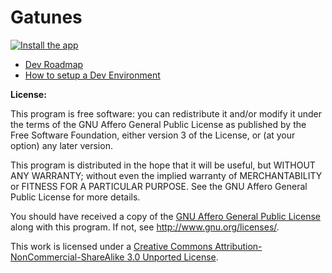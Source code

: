 Gatunes
=======

[![Install the app](http://gatunes.com/img/screenshoot.jpg)](http://gatunes.com)

* [Dev Roadmap](https://trello.com/board/gatunes/51b0b0a7ffbf85fd02000804)
* [How to setup a Dev Environment](https://github.com/danielesteban/Gatunes/wiki/Dev-Environment)

**License:**

This program is free software: you can redistribute it and/or modify
it under the terms of the GNU Affero General Public License as
published by the Free Software Foundation, either version 3 of the
License, or (at your option) any later version.

This program is distributed in the hope that it will be useful,
but WITHOUT ANY WARRANTY; without even the implied warranty of
MERCHANTABILITY or FITNESS FOR A PARTICULAR PURPOSE.  See the
GNU Affero General Public License for more details.

You should have received a copy of the [GNU Affero General Public License](https://github.com/danielesteban/Gatunes/blob/master/LICENSE)
along with this program. If not, see <http://www.gnu.org/licenses/>.

This work is licensed under a [Creative Commons Attribution-NonCommercial-ShareAlike 3.0 Unported License](https://github.com/danielesteban/Gatunes/blob/master/LICENSE).
